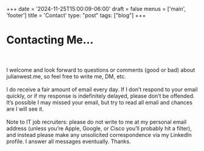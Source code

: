 +++
date = '2024-11-25T15:00:09-06:00'
draft = false
menus = ['main', 'footer']
title = 'Contact'
type: "post"
tags: ["blog"]
+++

# Contacting Me… <br /><br />

I welcome and look forward to questions or comments (good or bad) about julianwest.me, so feel free to write me, DM, etc.<br /><br />
I do receive a fair amount of email every day. If I don’t respond to your email quickly, or if my response is indefinitely delayed, please don’t be offended. It’s possible I may missed your email, but try to read all email and chances are I will see it.<br /><br />
Note to IT job recruiters: please do not write to me at my personal email address (unless you’re Apple, Google, or Cisco you’ll probably hit a filter), and instead please make any unsolicited correspondence via my LinkedIn profile. I answer all messages eventually. Thanks.